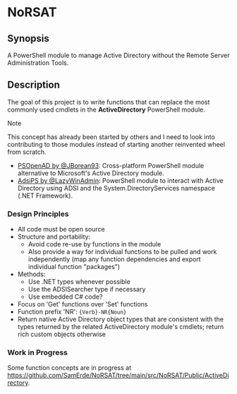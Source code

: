 # NoRSAT

## Synopsis

A PowerShell module to manage Active Directory without the Remote Server Administration Tools.

## Description

The goal of this project is to write functions that can replace the most commonly used cmdlets in the **ActiveDirectory**  PowerShell module.

> [!NOTE]
> This concept has already been started by others and I need to look into contributing to those modules instead of starting another reinvented wheel from scratch.
> - [PSOpenAD by @JBorean93](https://github.com/jborean93/PSOpenAD): Cross-platform PowerShell module alternative to Microsoft's Active Directory module.
> - [AdsiPS by @LazyWinAdmin](https://github.com/lazywinadmin/AdsiPS): PowerShell module to interact with Active Directory using ADSI and the System.DirectoryServices namespace (.NET Framework).

### Design Principles

- All code must be open source
- Structure and portability:
  - Avoid code re-use by functions in the module
  - Also provide a way for individual functions to be pulled and work independently (map any function dependencies and export individual function "packages")
- Methods:
  - Use .NET types whenever possible
  - Use the ADSISearcher type if necessary
  - Use embedded C# code?
- Focus on 'Get' functions over 'Set' functions
- Function prefix 'NR': `{Verb}-NR{Noun}`
- Return native Active Directory object types that are consistent with the types returned by the related ActiveDirectory module's cmdlets; return rich custom objects otherwise

### Work in Progress

Some function concepts are in progress at <https://github.com/SamErde/NoRSAT/tree/main/src/NoRSAT/Public/ActiveDirectory>.
